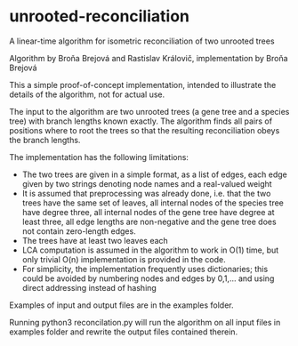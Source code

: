 # unrooted-reconciliation
A linear-time algorithm for isometric reconciliation of two unrooted trees

Algorithm by Broňa Brejová and Rastislav Královič, implementation by Broňa Brejová

This a simple proof-of-concept implementation, intended to illustrate the details of the algorithm, not for actual use. 

The input to the algorithm are two unrooted trees (a gene tree and a species tree) with branch lengths known exactly. The algorithm finds all pairs of positions where to root the trees so that the resulting reconciliation obeys the branch lengths. 

The implementation has the following limitations:

* The two trees are given in a simple format, as a list of edges, each edge given by two strings denoting node names and a real-valued weight
* It is assumed that preprocessing was already done, i.e. that the two trees have the same set of leaves, all internal nodes of the species tree have degree three, all internal nodes of the gene tree have degree at least three, all edge lengths are non-negative and the gene tree does not contain zero-length edges.
* The trees have at least two leaves each
* LCA computation is assumed in the algorithm to work in O(1) time, but only trivial O(n) implementation is provided in the code.
* For simplicity, the implementation frequently uses dictionaries; this could be avoided by numbering nodes and edges by 0,1,... and using direct addressing instead of hashing

Examples of input and output files are in the examples folder.

Running python3 reconcilation.py will run the algorithm on all input files in examples folder and rewrite the output files contained therein.